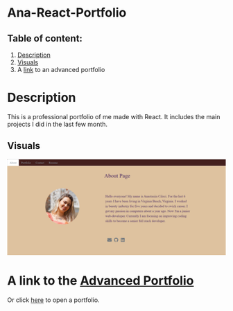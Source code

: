 # Ana-React-Portfolio

## Table of content:

1. [Description](#description)
2. [Visuals](#visuals)
3. A [link](https://Anastasiia-Ciloci.github.io/Ana-React-Portfolio/) to an advanced portfolio

# Description

This is a professional portfolio of me made with React. It includes the main projects I did in the last few month.

## Visuals

![Screenshot of portfolio web](./src/assets/images/2022-04-29_01-50-56.png)

# A link to the [Advanced Portfolio](https://Anastasiia-Ciloci.github.io/Ana-React-Portfolio/)

Or click [here](https://Anastasiia-Ciloci.github.io/Ana-React-Portfolio/) to open a portfolio.
